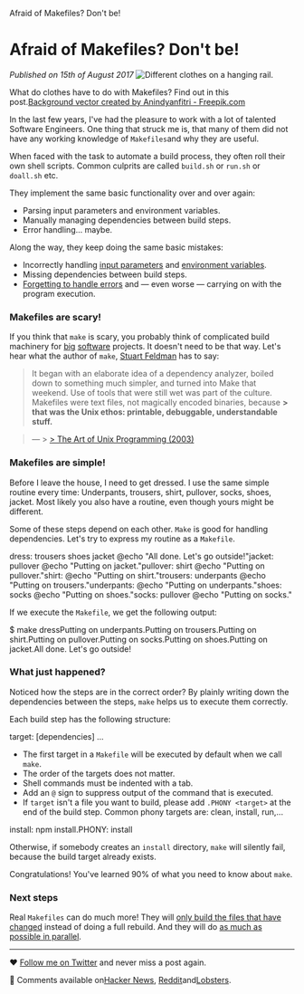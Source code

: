 Afraid of Makefiles? Don't be!

# Afraid of Makefiles? Don't be!

*Published on 15th of August 2017*
![Different clothes on a hanging rail.](../_resources/e10b9155415c57ff3c4118fd605c7268.png)

What do clothes have to do with Makefiles? Find out in this post.[Background vector created by Anindyanfitri - Freepik.com](http://www.freepik.com/free-photos-vectors/background)

In the last few years, I've had the pleasure to work with a lot of talented Software Engineers. One thing that struck me is, that many of them did not have any working knowledge of `Makefiles`and why they are useful.

When faced with the task to automate a build process, they often roll their own shell scripts. Common culprits are called `build.sh` or `run.sh` or `doall.sh` etc.

They implement the same basic functionality over and over again:

- Parsing input parameters and environment variables.
- Manually managing dependencies between build steps.
- Error handling... maybe.

Along the way, they keep doing the same basic mistakes:

- Incorrectly handling [input parameters](http://www.pixelbeat.org/programming/shell_script_mistakes.html) and [environment variables](https://en.wikipedia.org/wiki/Shellshock_(software_bug)).
- Missing dependencies between build steps.
- [Forgetting to handle errors](http://www.davidpashley.com/articles/writing-robust-shell-scripts/) and — even worse — carrying on with the program execution.

### Makefiles are scary!

If you think that `make` is scary, you probably think of complicated build machinery for [big](https://community.kde.org/Guidelines_and_HOWTOs/Build_from_source)  [software](https://chromium.googlesource.com/chromium/src/+/lkcr/docs/linux_build_instructions.md) projects. It doesn't need to be that way. Let's hear what the author of `make`, [Stuart Feldman](https://en.wikipedia.org/wiki/Stuart_Feldman) has to say:

> It began with an elaborate idea of a dependency analyzer, boiled down to something much simpler, and turned into Make that weekend. Use of tools that were still wet was part of the culture. Makefiles were text files, not magically encoded binaries, because **> that was the Unix ethos: printable, debuggable, understandable stuff.**

> — > [> The Art of Unix Programming (2003)](http://nakamotoinstitute.org/static/docs/taoup.pdf)

### Makefiles are simple!

Before I leave the house, I need to get dressed. I use the same simple routine every time: Underpants, trousers, shirt, pullover, socks, shoes, jacket. Most likely you also have a routine, even though yours might be different.

Some of these steps depend on each other.
`Make` is good for handling dependencies.
Let's try to express my routine as a `Makefile`.

dress: trousers shoes jacket  @echo "All done. Let's go outside!"jacket: pullover  @echo "Putting on jacket."pullover: shirt  @echo "Putting on pullover."shirt:  @echo "Putting on shirt."trousers: underpants  @echo "Putting on trousers."underpants:  @echo "Putting on underpants."shoes: socks  @echo "Putting on shoes."socks: pullover  @echo "Putting on socks."

If we execute the `Makefile`, we get the following output:

$ make dressPutting on underpants.Putting on trousers.Putting on shirt.Putting on pullover.Putting on socks.Putting on shoes.Putting on jacket.All done. Let's go outside!

### What just happened?

Noticed how the steps are in the correct order? By plainly writing down the dependencies between the steps, `make` helps us to execute them correctly.

Each build step has the following structure:

target: [dependencies]  <shell command to execute>  <shell command to execute>  ...

- The first target in a `Makefile` will be executed by default when we call `make`.
- The order of the targets does not matter.
- Shell commands must be indented with a tab.
- Add an `@` sign to suppress output of the command that is executed.
- If `target` isn't a file you want to build, please add `.PHONY <target>` at the end of the build step. Common phony targets are: clean, install, run,...

install:    npm install.PHONY: install

Otherwise, if somebody creates an `install` directory, `make` will silently fail, because the build target already exists.

Congratulations! You've learned 90% of what you need to know about `make`.

### Next steps

Real `Makefiles` can do much more! They will [only build the files that have changed](https://stackoverflow.com/a/3798609/270334) instead of doing a full rebuild. And they will do [as much as possible in parallel](https://stackoverflow.com/a/3841803/270334).

* * *

❤️ [Follow me on Twitter](https://twitter.com/matthiasendler) and never miss a post again.

💬 Comments available on[Hacker News](https://news.ycombinator.com/item?id=15041986), [Reddit](https://www.reddit.com/r/programming/comments/6u2yen/afraid_of_makefiles_dont_be/)and[Lobsters](https://lobste.rs/s/rkxbue/afraid_makefiles_dont_be).